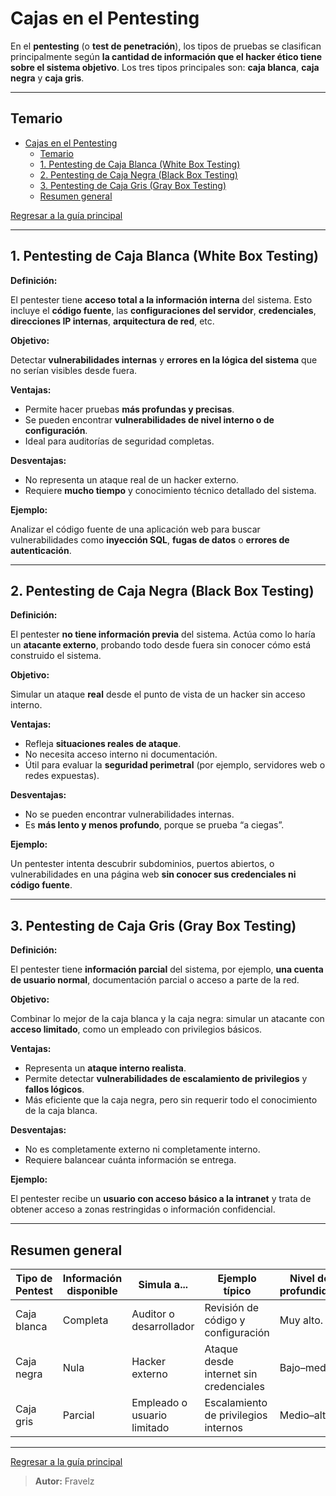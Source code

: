# Cajas en el Pentesting

En el **pentesting** (o **test de penetración**), los tipos de pruebas se clasifican principalmente según **la cantidad de información que el hacker ético tiene sobre el sistema objetivo**.
Los tres tipos principales son: **caja blanca**, **caja negra** y **caja gris**.

---

## Temario

- [Cajas en el Pentesting](#cajas-en-el-pentesting)
  - [Temario](#temario)
  - [1. Pentesting de Caja Blanca (White Box Testing)](#1-pentesting-de-caja-blanca-white-box-testing)
  - [2. Pentesting de Caja Negra (Black Box Testing)](#2-pentesting-de-caja-negra-black-box-testing)
  - [3. Pentesting de Caja Gris (Gray Box Testing)](#3-pentesting-de-caja-gris-gray-box-testing)
  - [Resumen general](#resumen-general)

[Regresar a la guía principal](./../readme.md#4-pentesting)

---

## 1. Pentesting de Caja Blanca (White Box Testing)

**Definición:**

El pentester tiene **acceso total a la información interna** del sistema. Esto incluye el **código fuente**, las **configuraciones del servidor**, **credenciales**, **direcciones IP internas**, **arquitectura de red**, etc.

**Objetivo:**

Detectar **vulnerabilidades internas** y **errores en la lógica del sistema** que no serían visibles desde fuera.

**Ventajas:**

- Permite hacer pruebas **más profundas y precisas**.
- Se pueden encontrar **vulnerabilidades de nivel interno o de configuración**.
- Ideal para auditorías de seguridad completas.

**Desventajas:**

- No representa un ataque real de un hacker externo.
- Requiere **mucho tiempo** y conocimiento técnico detallado del sistema.

**Ejemplo:**

Analizar el código fuente de una aplicación web para buscar vulnerabilidades como **inyección SQL**, **fugas de datos** o **errores de autenticación**.

---

## 2. Pentesting de Caja Negra (Black Box Testing)

**Definición:**

El pentester **no tiene información previa** del sistema.
Actúa como lo haría un **atacante externo**, probando todo desde fuera sin conocer cómo está construido el sistema.

**Objetivo:**

Simular un ataque **real** desde el punto de vista de un hacker sin acceso interno.

**Ventajas:**

- Refleja **situaciones reales de ataque**.
- No necesita acceso interno ni documentación.
- Útil para evaluar la **seguridad perimetral** (por ejemplo, servidores web o redes expuestas).

**Desventajas:**

- No se pueden encontrar vulnerabilidades internas.
- Es **más lento y menos profundo**, porque se prueba “a ciegas”.

**Ejemplo:**

Un pentester intenta descubrir subdominios, puertos abiertos, o vulnerabilidades en una página web **sin conocer sus credenciales ni código fuente**.

---

## 3. Pentesting de Caja Gris (Gray Box Testing)

**Definición:**

El pentester tiene **información parcial** del sistema, por ejemplo, **una cuenta de usuario normal**, documentación parcial o acceso a parte de la red.

**Objetivo:**

Combinar lo mejor de la caja blanca y la caja negra: simular un atacante con **acceso limitado**, como un empleado con privilegios básicos.

**Ventajas:**

- Representa un **ataque interno realista**.
- Permite detectar **vulnerabilidades de escalamiento de privilegios** y **fallos lógicos**.
- Más eficiente que la caja negra, pero sin requerir todo el conocimiento de la caja blanca.

**Desventajas:**

- No es completamente externo ni completamente interno.
- Requiere balancear cuánta información se entrega.

**Ejemplo:**

El pentester recibe un **usuario con acceso básico a la intranet** y trata de obtener acceso a zonas restringidas o información confidencial.

---

## Resumen general

| Tipo de Pentest   | Información disponible | Simula a...                 | Ejemplo típico                         | Nivel de profundidad |
| ----------------- | ---------------------- | --------------------------- | -------------------------------------- | -------------------- |
| Caja blanca       | Completa               | Auditor o desarrollador     | Revisión de código y configuración     | Muy alto.            |
| Caja negra        | Nula                   | Hacker externo              | Ataque desde internet sin credenciales | Bajo–medio.          |
| Caja gris         | Parcial                | Empleado o usuario limitado | Escalamiento de privilegios internos   | Medio–alto.          |

---

[Regresar a la guía principal](./../readme.md#4-pentesting)

> **Autor:** Fravelz
